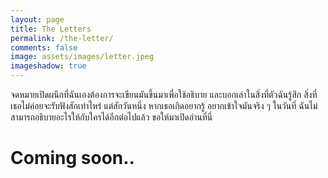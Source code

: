 ```yaml
---
layout: page
title: The Letters
permalink: /the-letter/
comments: false
image: assets/images/letter.jpeg
imageshadow: true
---
```


จดหมายเปิดผนึกที่ฉันเองต้องการจะเขียนมันขึ้นมาเพื่อใช้อธิบาย และบอกเล่าในสิ่งที่ตัวฉันรู้สึก สิ่งที่เธอไม่ค่อยจะรับฟังสักเท่าไหร่ แต่สักวันหนึ่ง หากเธอเกิดอยากรู้ อยากเข้าใจมันจริง ๆ ในวันที่ ฉันไม่สามารถอธิบายอะไรให้กับใครได้อีกต่อไปแล้ว ขอให้มาเปิดอ่านที่นี่

# Coming soon..


